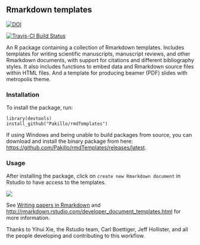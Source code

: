 ## Rmarkdown templates

[![DOI](https://zenodo.org/badge/doi/10.5281/zenodo.51346.svg)](http://dx.doi.org/10.5281/zenodo.51346)

[![Travis-CI Build Status](https://travis-ci.org/Pakillo/rmdTemplates.svg?branch=master)](https://travis-ci.org/Pakillo/rmdTemplates)


An R package containing a collection of Rmarkdown templates. Includes templates for writing scientific manuscripts, manuscript reviews, and other Rmarkdown documents, with support for citations and different bibliography styles. It also includes functions to embed data and Rmarkdown source files within HTML files. And a template for producing beamer (PDF) slides with metropolis theme.


### Installation

To install the package, run:

```{r}
library(devtools)
install_github("Pakillo/rmdTemplates")
```

If using Windows and being unable to build packages from source, you can download and install the binary package from here: https://github.com/Pakillo/rmdTemplates/releases/latest.


### Usage

After installing the package, click on `create new Rmarkdown document` in Rstudio
to have access to the templates. 

![](https://sites.google.com/site/rodriguezsanchezf/news/writingpapersinrmarkdown/NewRmarkdown.PNG?attredirects=0)

See [Writing papers in Rmarkdown](https://sites.google.com/site/rodriguezsanchezf/news/writingpapersinrmarkdown) and http://rmarkdown.rstudio.com/developer_document_templates.html for 
more information.


Thanks to Yihui Xie, the Rstudio team, Carl Boettiger, Jeff Hollister, and all the people developing and contributing to this workflow.

